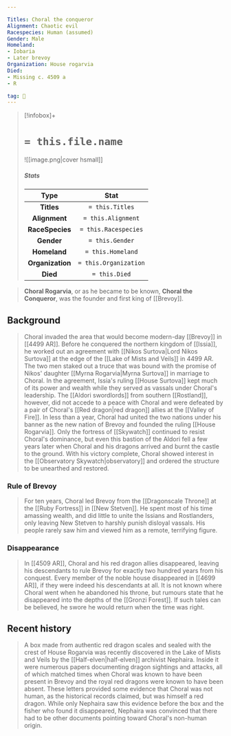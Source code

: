 ```yaml
---

Titles: Choral the conqueror
Alignment: Chaotic evil
Racespecies: Human (assumed)
Gender: Male
Homeland:
- Iobaria
- Later brevoy
Organization: House rogarvia
Died:
- Missing c. 4509 a
- R

tag: 👤️
---
```


> [!infobox]+
> #  `= this.file.name`
> ![[image.png|cover hsmall]]
> ##### Stats
> Type | Stat |
> :---: |:---:|
> **Titles** | `= this.Titles` |
> **Alignment** | `= this.Alignment` |
> **RaceSpecies** | `= this.Racespecies` |
> **Gender** | `= this.Gender` |
> **Homeland** | `= this.Homeland` |
> **Organization** | `= this.Organization` |
> **Died** | `= this.Died` |



> **Choral Rogarvia**, or as he became to be known, **Choral the Conqueror**, was the founder and first king of [[Brevoy]].



## Background

> Choral invaded the area that would become modern-day [[Brevoy]] in [[4499 AR]]. Before he conquered the northern kingdom of [[Issia]], he worked out an agreement with [[Nikos Surtova|Lord Nikos Surtova]] at the edge of the [[Lake of Mists and Veils]] in 4499 AR. The two men staked out a truce that was bound with the promise of Nikos' daughter [[Myrna Rogarvia|Myrna Surtova]] in marriage to Choral. In the agreement, Issia's ruling [[House Surtova]] kept much of its power and wealth while they served as vassals under Choral's leadership. The [[Aldori swordlords]] from southern [[Rostland]], however, did not accede to a peace with Choral and were defeated by a pair of Choral's [[Red dragon|red dragon]] allies at the [[Valley of Fire]]. In less than a year, Choral had united the two nations under his banner as the new nation of Brevoy and founded the ruling [[House Rogarvia]].
> Only the fortress of [[Skywatch]] continued to resist Choral's dominance, but even this bastion of the Aldori fell a few years later when Choral and his dragons arrived and burnt the castle to the ground. With his victory complete, Choral showed interest in the [[Observatory Skywatch|observatory]] and ordered the structure to be unearthed and restored.


### Rule of Brevoy

> For ten years, Choral led Brevoy from the [[Dragonscale Throne]] at the [[Ruby Fortress]] in [[New Stetven]]. He spent most of his time amassing wealth, and did little to unite the Issians and Rostlanders, only leaving New Stetven to harshly punish disloyal vassals. His people rarely saw him and viewed him as a remote, terrifying figure.


### Disappearance

> In [[4509 AR]], Choral and his red dragon allies disappeared, leaving his descendants to rule Brevoy for exactly two hundred years from his conquest. Every member of the noble house disappeared in [[4699 AR]], if they were indeed his descendants at all.
> It is not known where Choral went when he abandoned his throne, but rumours state that he disappeared into the depths of the [[Gronzi Forest]]. If such tales can be believed, he swore he would return when the time was right.


## Recent history

> A box made from authentic red dragon scales and sealed with the crest of House Rogarvia was recently discovered in the Lake of Mists and Veils by the [[Half-elven|half-elven]] archivist Nephaira. Inside it were numerous papers documenting dragon sightings and attacks, all of which matched times when Choral was known to have been present in Brevoy and the royal red dragons were known to have been absent. These letters provided some evidence that Choral was not human, as the historical records claimed, but was himself a red dragon. While only Nephaira saw this evidence before the box and the fisher who found it disappeared, Nephaira was convinced that there had to be other documents pointing toward Choral's non-human origin.







